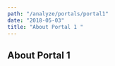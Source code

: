 ```yaml
---
path: "/analyze/portals/portal1"	
date: "2018-05-03"	
title: "About Portal 1 "
---
```


## About Portal 1